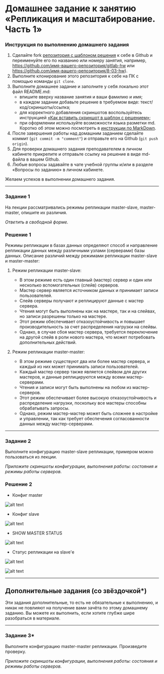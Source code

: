 # Домашнее задание к занятию «Репликация и масштабирование. Часть 1»

### Инструкция по выполнению домашнего задания

1. Сделайте fork [репозитория c шаблоном решения](https://github.com/netology-code/sys-pattern-homework) к себе в Github и переименуйте его по названию или номеру занятия, например, https://github.com/имя-вашего-репозитория/gitlab-hw или https://github.com/имя-вашего-репозитория/8-03-hw).
2. Выполните клонирование этого репозитория к себе на ПК с помощью команды `git clone`.
3. Выполните домашнее задание и заполните у себя локально этот файл README.md:
   - впишите вверху название занятия и ваши фамилию и имя;
   - в каждом задании добавьте решение в требуемом виде: текст/код/скриншоты/ссылка;
   - для корректного добавления скриншотов воспользуйтесь инструкцией [«Как вставить скриншот в шаблон с решением»](https://github.com/netology-code/sys-pattern-homework/blob/main/screen-instruction.md);
   - при оформлении используйте возможности языка разметки md. Коротко об этом можно посмотреть в [инструкции по MarkDown](https://github.com/netology-code/sys-pattern-homework/blob/main/md-instruction.md).
4. После завершения работы над домашним заданием сделайте коммит (`git commit -m "comment"`) и отправьте его на Github (`git push origin`).
5. Для проверки домашнего задания преподавателем в личном кабинете прикрепите и отправьте ссылку на решение в виде md-файла в вашем Github.
6. Любые вопросы задавайте в чате учебной группы и/или в разделе «Вопросы по заданию» в личном кабинете.

Желаем успехов в выполнении домашнего задания.

---

### Задание 1

На лекции рассматривались режимы репликации master-slave, master-master, опишите их различия.

*Ответить в свободной форме.*


### Решение 1

Режимы репликации в базах данных определяют способ и направление репликации данных между различными узлами (серверами) базы данных. Описание различий между режимами репликации master-slave и master-master:

1. Режим репликации master-slave:
   - В этом режиме есть один главный (мастер) сервер и один или несколько вспомогательных (слейв) серверов.
   - Мастер сервер является источником данных и принимает записи пользователей.
   - Слейв серверы получают и реплицируют данные с мастер сервера.
   - Чтения могут быть выполнены как на мастере, так и на слейвах, но записи разрешены только на мастере.
   - Этот режим обеспечивает отказоустойчивость и повышает производительность за счет распределения нагрузки на слейвы.
   - Однако, в случае сбоя мастер сервера, требуется переключение на другой слейв в роли нового мастера, что может потребовать дополнительных действий.

2. Режим репликации master-master:
   - В этом режиме существуют два или более мастер сервера, и каждый из них может принимать записи пользователей.
   - Каждый мастер сервер также является слейвом для других мастеров, и данные реплицируются между всеми мастер-серверами.
   - Чтения и записи могут быть выполнены на любом из мастер-серверов.
   - Этот режим обеспечивает более высокую отказоустойчивость и распределение нагрузки, поскольку все мастеры способны обрабатывать запросы.
   - Однако, режим мастер-мастер может быть сложнее в настройке и управлении, так как требует обеспечения согласованности данных между мастер-серверами.


---

### Задание 2

Выполните конфигурацию master-slave репликации, примером можно пользоваться из лекции.

*Приложите скриншоты конфигурации, выполнения работы: состояния и режимы работы серверов.*

### Решение 2

- Конфиг master

![alt text](https://github.com/DedovSG/sdb-homeworks/blob/main/12-06/mysql%20master.png)

- Конфиг slave

![alt text](https://github.com/DedovSG/sdb-homeworks/blob/main/12-06/mysql%20slave.png)

- SHOW MASTER STATUS

![alt text](https://github.com/DedovSG/sdb-homeworks/blob/main/12-06/mysql%20master%20status.png)

- Статус репликации на slave'е

![alt text](https://github.com/DedovSG/sdb-homeworks/blob/main/12-06/mysqlmasterhost.png)

![alt text](https://github.com/DedovSG/sdb-homeworks/blob/main/12-06/mysqlmasterhost2.png)

---

## Дополнительные задания (со звёздочкой*)
Эти задания дополнительные, то есть не обязательные к выполнению, и никак не повлияют на получение вами зачёта по этому домашнему заданию. Вы можете их выполнить, если хотите глубже шире разобраться в материале.

---

### Задание 3* 

Выполните конфигурацию master-master репликации. Произведите проверку.

*Приложите скриншоты конфигурации, выполнения работы: состояния и режимы работы серверов.*

